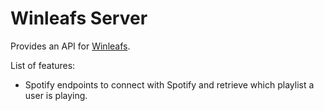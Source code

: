 # Winleafs Server

Provides an API for [Winleafs](https://github.com/winleafs/Winleafs).

List of features:

- Spotify endpoints to connect with Spotify and retrieve which playlist a user is playing.
